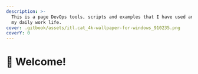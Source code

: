 ```yaml
---
description: >-
  This is a page DevOps tools, scripts and examples that I have used and use in
  my daily work life.
cover: .gitbook/assets/itl.cat_4k-wallpaper-for-windows_910235.png
coverY: 0
---
```


# 👋 Welcome!



